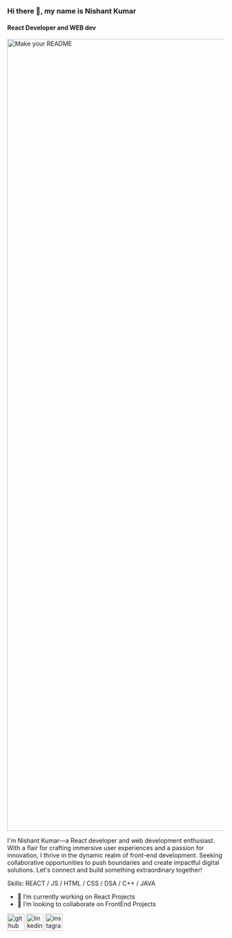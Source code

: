 ### Hi there 👋, my name is Nishant Kumar
#### React Developer and WEB dev

<img width="1834" alt="Make your README" src="https://github.com/nishant4713/nishant4713/assets/108873242/f06af1aa-c988-400c-8a60-188893bc6a8d">

 I'm Nishant Kumar—a React developer and web development enthusiast. With a flair for crafting immersive user experiences and a passion for innovation, I thrive in the dynamic realm of front-end development. Seeking collaborative opportunities to push boundaries and create impactful digital solutions. Let's connect and build something extraordinary together!

Skills:  REACT / JS / HTML / CSS / DSA / C++ / JAVA

- 🔭 I’m currently working on React Projects 
- 👯 I’m looking to collaborate on FrontEnd Projects 


[<img src='https://cdn.jsdelivr.net/npm/simple-icons@3.0.1/icons/github.svg' alt='github' height='40'>](https://github.com/nishant4713)  [<img src='https://cdn.jsdelivr.net/npm/simple-icons@3.0.1/icons/linkedin.svg' alt='linkedin' height='40'>](https://www.linkedin.com/in/nishantkumar4713/)  [<img src='https://cdn.jsdelivr.net/npm/simple-icons@3.0.1/icons/instagram.svg' alt='instagram' height='40'>](https://www.instagram.com/nishantdhiman__/)  


